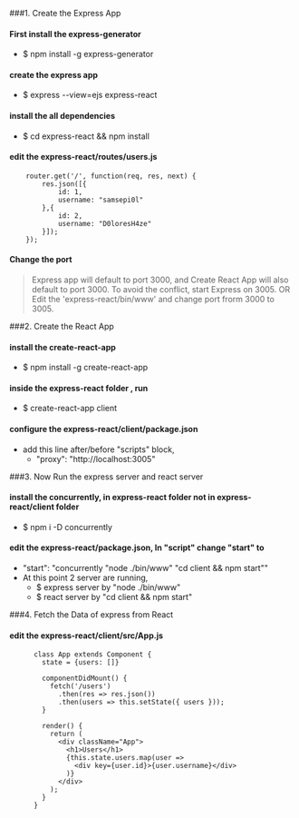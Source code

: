 
###1. Create the Express App
#### First install the express-generator
- $ npm install -g express-generator

#### create the express app
- $ express --view=ejs express-react
    
#### install the all dependencies
- $ cd express-react && npm install
    
#### edit the express-react/routes/users.js
    
```
    router.get('/', function(req, res, next) {
        res.json([{
            id: 1,
       	    username: "samsepi0l"
        },{
       	    id: 2,
       	    username: "D0loresH4ze"
        }]);
    });
```
     
#### Change the port 
> Express app will default to port 3000, and Create React App will also default to port 3000.
> To avoid the conflict, start Express on 3005. 
> OR Edit the 'express-react/bin/www' and change port frorm 3000 to 3005.
    
###2. Create the React App    
#### install the create-react-app
- $ npm install -g create-react-app
   
#### inside the express-react folder , run
- $ create-react-app client
   
#### configure the express-react/client/package.json  
- add this line after/before "scripts" block, 
  -  "proxy": "http://localhost:3005"
   
###3. Now Run the express server and react server
#### install the concurrently, in express-react folder not in express-react/client folder
- $ npm i -D concurrently

#### edit the express-react/package.json, In "script" change "start" to 
- "start": "concurrently \"node ./bin/www\"   \"cd client &amp;&amp; npm start\""
- At this point 2 server are running,
  - $ express server by "node ./bin/www"
  - $ react server by "cd client &amp;&amp; npm start"
        
###4. Fetch the Data of express from React
#### edit the express-react/client/src/App.js 
     
```
      class App extends Component {
        state = {users: []}
     
        componentDidMount() {
          fetch('/users')
            .then(res => res.json())
            .then(users => this.setState({ users }));
        }
      
        render() {
          return (
            <div className="App">
              <h1>Users</h1>
              {this.state.users.map(user =>
                <div key={user.id}>{user.username}</div>
              )}
            </div>
          );
        }
      }
```


      